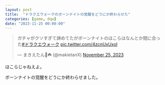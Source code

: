```yaml
---
layout: post
title:  "ドラクエウォークのボーンナイトの覚醒をどうにか終わらせた"
categories: [game, dqw]
date: "2023-11-25 00:00:00"
---
```


<blockquote class="twitter-tweet tw-align-center"><p lang="ja" dir="ltr">ガチャがクソすぎて諦めてたがボーンナイトのほこらはなんとか間に合った<a href="https://twitter.com/hashtag/%E3%83%89%E3%83%A9%E3%82%AF%E3%82%A8%E3%82%A6%E3%82%A9%E3%83%BC%E3%82%AF?src=hash&amp;ref_src=twsrc%5Etfw">#ドラクエウォーク</a> <a href="https://t.co/4zcnUxUxoI">pic.twitter.com/4zcnUxUxoI</a></p>&mdash; まきえたん🥦☘️ (@makietanX) <a href="https://twitter.com/makietanX/status/1728472318824046723?ref_src=twsrc%5Etfw">November 25, 2023</a></blockquote> <script async src="https://platform.twitter.com/widgets.js" charset="utf-8"></script>

ほこらじゃねえよ。

ボーンナイトの覚醒をどうにか終わらせました。
